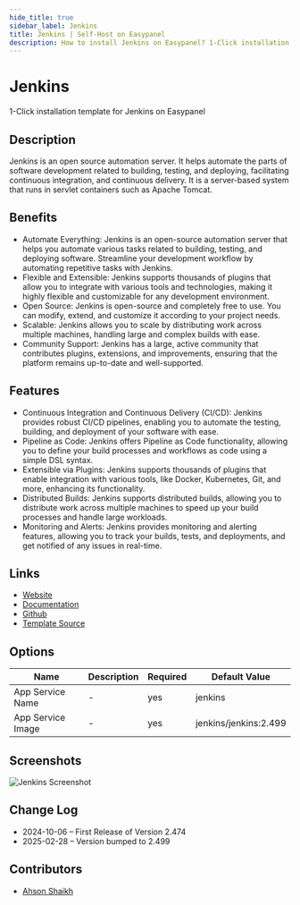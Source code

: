 ```yaml
---
hide_title: true
sidebar_label: Jenkins
title: Jenkins | Self-Host on Easypanel
description: How to install Jenkins on Easypanel? 1-Click installation template for Jenkins on Easypanel
---
```


<!-- generated -->

# Jenkins

1-Click installation template for Jenkins on Easypanel

## Description

Jenkins is an open source automation server. It helps automate the parts of software development related to building, testing, and deploying, facilitating continuous integration, and continuous delivery. It is a server-based system that runs in servlet containers such as Apache Tomcat.

## Benefits

- Automate Everything: Jenkins is an open-source automation server that helps you automate various tasks related to building, testing, and deploying software. Streamline your development workflow by automating repetitive tasks with Jenkins.
- Flexible and Extensible: Jenkins supports thousands of plugins that allow you to integrate with various tools and technologies, making it highly flexible and customizable for any development environment.
- Open Source: Jenkins is open-source and completely free to use. You can modify, extend, and customize it according to your project needs.
- Scalable: Jenkins allows you to scale by distributing work across multiple machines, handling large and complex builds with ease.
- Community Support: Jenkins has a large, active community that contributes plugins, extensions, and improvements, ensuring that the platform remains up-to-date and well-supported.

## Features

- Continuous Integration and Continuous Delivery (CI/CD): Jenkins provides robust CI/CD pipelines, enabling you to automate the testing, building, and deployment of your software with ease.
- Pipeline as Code: Jenkins offers Pipeline as Code functionality, allowing you to define your build processes and workflows as code using a simple DSL syntax.
- Extensible via Plugins: Jenkins supports thousands of plugins that enable integration with various tools, like Docker, Kubernetes, Git, and more, enhancing its functionality.
- Distributed Builds: Jenkins supports distributed builds, allowing you to distribute work across multiple machines to speed up your build processes and handle large workloads.
- Monitoring and Alerts: Jenkins provides monitoring and alerting features, allowing you to track your builds, tests, and deployments, and get notified of any issues in real-time.

## Links

- [Website](https://www.jenkins.io/)
- [Documentation](https://www.jenkins.io/doc/book/)
- [Github](https://github.com/jenkinsci/jenkins)
- [Template Source](https://github.com/easypanel-io/templates/tree/main/templates/jenkins)

## Options

Name | Description | Required | Default Value
-|-|-|-
App Service Name | - | yes | jenkins
App Service Image | - | yes | jenkins/jenkins:2.499

## Screenshots

![Jenkins Screenshot](./assets/screenshot.png)

## Change Log

- 2024-10-06 – First Release of Version 2.474
- 2025-02-28 – Version bumped to 2.499

## Contributors

- [Ahson Shaikh](https://github.com/MuhammadAhsanDonuts)

